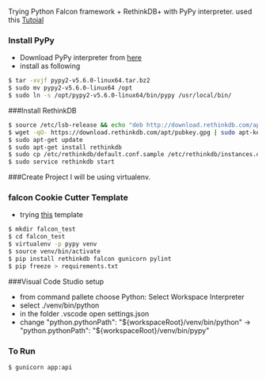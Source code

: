Trying Python Falcon framework + RethinkDB+ with PyPy interpreter. used this [Tutoial](https://impythonist.wordpress.com/2015/09/12/build-massively-scalable-restful-api-with-falcon-and-pypy/)


### Install PyPy
* Download PyPy interpreter from [here](http://pypy.org/download.html)
* install as following
```sh
$ tar -xvjf pypy2-v5.6.0-linux64.tar.bz2
$ sudo mv pypy2-v5.6.0-linux64 /opt
$ sudo ln -s /opt/pypy2-v5.6.0-linux64/bin/pypy /usr/local/bin/
```

###Install RethinkDB
```sh
$ source /etc/lsb-release && echo "deb http://download.rethinkdb.com/apt $DISTRIB_CODENAME main" | sudo tee /etc/apt/sources.list.d/rethinkdb.list
$ wget -qO- https://download.rethinkdb.com/apt/pubkey.gpg | sudo apt-key add -
$ sudo apt-get update
$ sudo apt-get install rethinkdb
$ sudo cp /etc/rethinkdb/default.conf.sample /etc/rethinkdb/instances.d/instance1.conf
$ sudo service rethinkdb start
```

###Create Project
I will be using virtualenv.


### falcon Cookie Cutter Template
* trying [this](https://github.com/falconry/falcon/wiki/Project-Templates-and-Samples) template

```sh
$ mkdir falcon_test
$ cd falcon_test
$ virtualenv -p pypy venv
$ source venv/bin/activate
$ pip install rethinkdb falcon gunicorn pylint
$ pip freeze > requirements.txt
```

###Visual Code Studio setup
* from command pallete choose Python: Select Workspace Interpreter
* select ./venv/bin/python
* in the folder .vscode open settings.json
* change "python.pythonPath": "${workspaceRoot}/venv/bin/python" ->  "python.pythonPath": "${workspaceRoot}/venv/bin/pypy"

### To Run

```sh
$ gunicorn app:api
```
